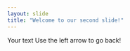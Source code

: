```yaml
---
layout: slide 
title: "Welcome to our second slide!" 
---
```

Your text
Use the left arrow to go back!
